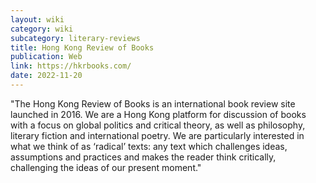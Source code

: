 ```yaml
---
layout: wiki
category: wiki
subcategory: literary-reviews
title: Hong Kong Review of Books
publication: Web
link: https://hkrbooks.com/
date: 2022-11-20
---
```


"The Hong Kong Review of Books is an international book review site launched in 2016. We are a Hong Kong platform for discussion of books with a focus on global politics and critical theory, as well as philosophy, literary fiction and international poetry. We are particularly interested in what we think of as ‘radical’ texts: any text which challenges ideas, assumptions and practices and makes the reader think critically, challenging the ideas of our present moment."
